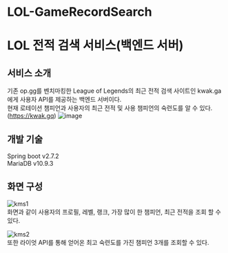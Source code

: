 # LOL-GameRecordSearch
# LOL 전적 검색 서비스(백엔드 서버)
## 서비스 소개
기존 op.gg를 벤치마킹한 League of Legends의 최근 전적 검색 사이트인 kwak.ga에게 사용자 API를 제공하는 백엔드 서버이다.  
현재 로테이션 챔피언과 사용자의 최근 전적 및 사용 챔피언의 숙련도를 알 수 있다.  
(https://kwak.gq)
![image](https://user-images.githubusercontent.com/75034782/195867033-39dc5e4f-f0ca-4011-a82e-8960f5a99cbe.png)


## 개발 기술
Spring boot v2.7.2</br>
MariaDB v10.9.3


## 화면 구성
![kms1](https://user-images.githubusercontent.com/75034782/198267024-0ac9fa13-b446-415d-a0e0-dce098273462.png)<br>
화면과 같이 사용자의 프로필, 레벨, 랭크, 가장 많이 한 챔피언, 최근 전적을 조회 할 수 있다.


![kms2](https://user-images.githubusercontent.com/75034782/198267091-c163a128-e7cf-4e05-9161-8911ce36254b.png)<br>
또한 라이엇 API를 통해 얻어온 최고 숙련도를 가진 챔피언 3개를 조회할 수 있다.
